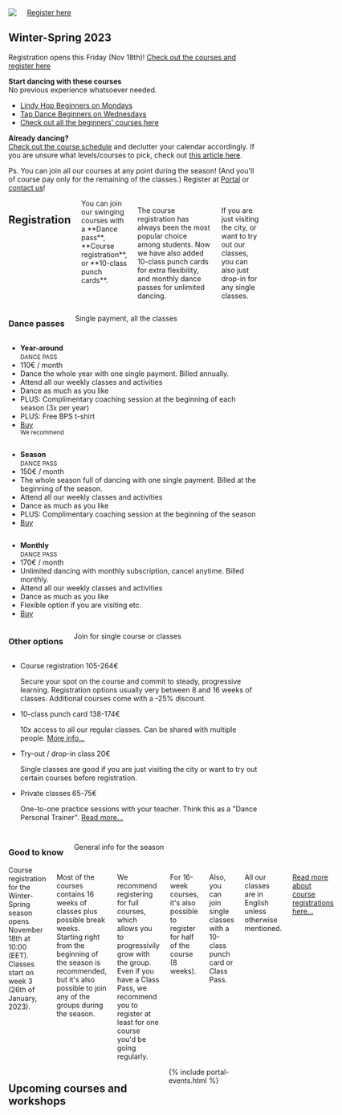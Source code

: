 <section class="row align-items-end">
  <div class="large-6 medium-10 medium-centered columns aside pr20">
    <div class="shadow-pop">
      <a href="/courses">
        <img src="{{ site.urlimg }}/medium/lukkari-winter-spring-2023.png" />
      </a>
    </div>
    <div class="button-group t30">
      <a href="/courses" class="button expand">Register here</a>
    </div>
  </div>

<div class="large-6 medium-8 medium-centered columns end">
<article markdown="1">

## **Winter-Spring** 2023

Registration opens this Friday (Nov 18th)!
[Check out the courses and register here](/courses)

**Start dancing with these courses**  
No previous experience whatsoever needed.

- [Lindy Hop Beginners on Mondays](https://portal.blackpepperswing.com/courses/49e0skbpn13rqerkdt5ugg9egg)
- [Tap Dance Beginners on Wednesdays](https://portal.blackpepperswing.com/courses/6nj38spfklv880t9qs692k6oed)
- [Check out all the beginners' courses here](/courses-for-beginners)

**Already dancing?**  
<a href="{{ site.baseurl }}/courses" class="">Check out the course schedule</a> and declutter your calendar accordingly. If you are unsure what levels/courses to pick, check out <a href="https://blackpepperswing.freshdesk.com/en/support/solutions/articles/42000082224-which-courses-should-i-pick-" target="_blank">this article here</a>.

Ps. You can join all our courses at any point during the season! (And you'll of course pay only for the remaining of the classes.) Register at [Portal](/portal) or [contact us](/contact)!

</article>
</div>
</section>

<section class="row">
  <div class="medium-12 columns">
    <h2 class="text-center">Registration</h2>
    <div class="medium-8 medium-centered small-12 columns" markdown="1">
You can join our swinging courses with a **Dance pass**, **Course registration**, or **10-class punch cards**.

The course registration has always been the most popular choice among students. Now we have also added 10-class punch cards for extra flexibility, and monthly dance passes for unlimited dancing.

If you are just visiting the city, or want to try out our classes, you can also just drop-in for any single classes.
</div>
  </div>
</section>


<section class="row">
  <div class="row medium-8 medium-centered small-12 columns text-center">
    <h3>Dance passes</h3>
    <p>Single payment, all the classes</p>
  </div>
  <div class="medium-4 columns">
    <ul class="pricing-table">
      <li class="title"><b>Year-around</b><br/><small>DANCE PASS</small></li>
      <li class="price">110€ / month</li>
      <li class="description">Dance the whole year with one single payment. Billed annually.</li>
      <li class="bullet-item">Attend all our weekly classes and activities</li>
      <li class="bullet-item">Dance as much as you like</li>
      <li class="bullet-item">PLUS: Complimentary coaching session at the beginning of each season (3x per year)</li>
      <li class="bullet-item">PLUS: Free BPS t-shirt</li>
      <li class="cta-button"><a class="button" href="/punch-cards">Buy</a></li>
      <div class="ribbon"><div class="ribbon-inner"><small>We recommend</small></div></div>
    </ul>
  </div>
  <div class="medium-4 columns">
    <ul class="pricing-table">
      <li class="title"><b>Season</b><br/><small>DANCE PASS</small></li>
      <li class="price">150€ / month</li>
      <li class="description">The whole season full of dancing with one single payment. Billed at the beginning of the season.</li>
      <li class="bullet-item">Attend all our weekly classes and activities</li>
      <li class="bullet-item">Dance as much as you like</li>
      <li class="bullet-item">PLUS: Complimentary coaching session at the beginning of the season</li>
      <li class="cta-button"><a class="button" href="/punch-cards">Buy</a></li>
    </ul>
  </div>
  <div class="medium-4 columns">
    <ul class="pricing-table">
      <li class="title"><b>Monthly</b><br/><small>DANCE PASS</small></li>
      <li class="price">170€ / month</li>
      <li class="description">Unlimited dancing with monthly subscription, cancel anytime. Billed monthly.</li>
      <li class="bullet-item">Attend all our weekly classes and activities</li>
      <li class="bullet-item">Dance as much as you like</li>
      <li class="bullet-item">Flexible option if you are visiting etc.</li>
      <li class="cta-button"><a class="button" href="/punch-cards">Buy</a></li>
    </ul>
  </div>
</section>


<section class="row">
  <div class="row medium-8 medium-centered small-12 columns text-center">
    <h3>Other options</h3>
    <p>Join for single course or classes</p>
  </div>
  <div class="medium-8 medium-centered small-12 columns">
    <ul class="pricing-list">
      <li>
        <div class="list-item">
          <span class="title">Course registration</span>
          <span class="separator"></span>
          <span class="price">105-264€</span>
        </div>
        <p class="description">Secure your spot on the course and commit to steady, progressive learning. Registration options usually very between 8 and 16 weeks of classes. Additional courses come with a -25% discount.</p>
      </li>
      <li>
        <div class="list-item">
          <span class="title">10-class punch card</span>
          <span class="separator"></span>
          <span class="price">138-174€</span>
        </div>
        <p class="description">10x access to all our regular classes. Can be shared with multiple people. <a href="/punch-cards" target="_blank">More info...</a></p>
      </li>
      <li>
        <div class="list-item">
          <span class="title">Try-out / drop-in class</span>
          <span class="separator"></span>
          <span class="price">20€</span>
        </div>
        <p class="description">Single classes are good if you are just visiting the city or want to try out certain courses before registration.</p>
      </li>
      <li>
        <div class="list-item">
          <span class="title">Private classes</span>
          <span class="separator"></span>
          <span class="price">65-75€</span>
        </div>
        <p class="description">One-to-one practice sessions with your teacher. Think this as a "Dance Personal Trainer". <a href="https://holvi.com/shop/blackpepperswing/section/private-classes/" target="_blank">Read more...</a></p>
      </li>
    </ul>
  </div>
</section>

<section class="row">
  <div class="row medium-8 medium-centered small-12 columns text-center">
    <h3>Good to know</h3>
    <p>General info for the season</p>
  </div>
  <div class="medium-8 medium-centered small-12 columns" markdown="1">
Course registration for the Winter-Spring season opens November 18th at 10:00 (EET).  
Classes start on week 3 (26th of January, 2023).

Most of the courses contains 16 weeks of classes plus possible break weeks. Starting right from the beginning of the season is recommended, but it's also possible to join any of the groups during the season.

We recommend registering for full courses, which allows you to progressivily grow with the group. Even if you have a Class Pass, we recommend you to register at least for one course you'd be going regularly.

For 16-week courses, it's also possible to register for half of the course (8 weeks).

Also, you can join single classes with a 10-class punch card or Class Pass.

All our classes are in English unless otherwise mentioned.

[Read more about course registrations here...](https://blackpepperswing.freshdesk.com/support/solutions/articles/42000096170-course-registration)
</div>
</section>


<section class="row">
  <div class="medium-12 columns">
    <h2 class="text-center">Upcoming courses and workshops</h2>
    {% include portal-events.html %}
  </div>
</section>
